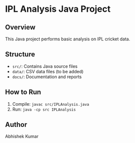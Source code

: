 
# IPL Analysis Java Project

## Overview
This Java project performs basic analysis on IPL cricket data.

## Structure
- `src/`: Contains Java source files
- `data/`: CSV data files (to be added)
- `docs/`: Documentation and reports

## How to Run
1. Compile: `javac src/IPLAnalysis.java`
2. Run: `java -cp src IPLAnalysis`

## Author
Abhishek Kumar
